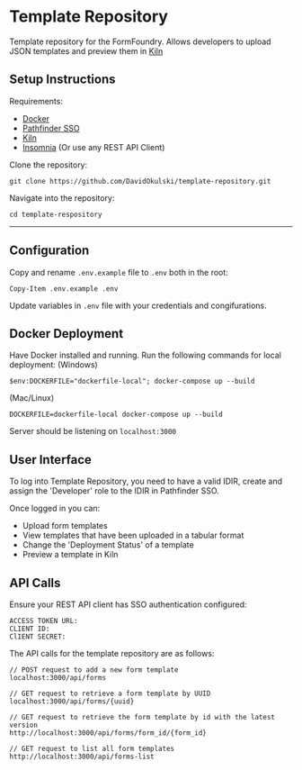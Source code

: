 # Template Repository

 Template repository for the FormFoundry. Allows developers to upload JSON templates and preview them in [Kiln](https://github.com/bcgov/kiln)

## Setup Instructions

Requirements:

-   [Docker](https://docs.docker.com/engine/install/)
-   [Pathfinder SSO](https://digital.gov.bc.ca/bcgov-common-components/pathfinder-sso/)
-   [Kiln](https://github.com/bcgov/kiln)
-   [Insomnia](https://insomnia.rest/download) (Or use any REST API Client)

Clone the repository:

```
git clone https://github.com/DavidOkulski/template-repository.git
```

Navigate into the repository:

```
cd template-respository
```

---

## Configuration

Copy and rename `.env.example` file to `.env` both in the root:

```
Copy-Item .env.example .env
```

Update variables in `.env` file with your credentials and congifurations.

## Docker Deployment

Have Docker installed and running. Run the following commands for local deployment:
(Windows)
```
$env:DOCKERFILE="dockerfile-local"; docker-compose up --build
```
(Mac/Linux)
```
DOCKERFILE=dockerfile-local docker-compose up --build
```

Server should be listening on `localhost:3000`

## User Interface

To log into Template Repository, you need to have a valid IDIR, create and assign the 'Developer' role to the IDIR in Pathfinder SSO.

Once logged in you can:
- Upload form templates
- View templates that have been uploaded in a tabular format
- Change the 'Deployment Status' of a template
- Preview a template in Kiln

## API Calls

Ensure your REST API client has SSO authentication configured:

```
ACCESS TOKEN URL: 
CLIENT ID:
ClIENT SECRET:
````

The API calls for the template repository are as follows:
```
// POST request to add a new form template
localhost:3000/api/forms
```
```
// GET request to retrieve a form template by UUID
localhost:3000/api/forms/{uuid}
```
```
// GET request to retrieve the form template by id with the latest version
http://localhost:3000/api/forms/form_id/{form_id}
```
```
// GET request to list all form templates 
http://localhost:3000/api/forms-list
```
